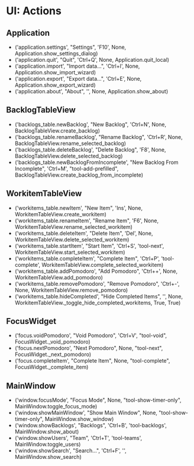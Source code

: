# UI: Actions

## Application
- ('application.settings', "Settings", 'F10', None, Application.show_settings_dialog)
- ('application.quit', "Quit", 'Ctrl+Q', None, Application.quit_local)
- ('application.import', "Import data...", 'Ctrl+I', None, Application.show_import_wizard)
- ('application.export', "Export data...", 'Ctrl+E', None, Application.show_export_wizard)
- ('application.about', "About", '', None, Application.show_about)

## BacklogTableView
- ('backlogs_table.newBacklog', "New Backlog", 'Ctrl+N', None, BacklogTableView.create_backlog)
- ('backlogs_table.renameBacklog', "Rename Backlog", 'Ctrl+R', None, BacklogTableView.rename_selected_backlog)
- ('backlogs_table.deleteBacklog', "Delete Backlog", 'F8', None, BacklogTableView.delete_selected_backlog)
- ('backlogs_table.newBacklogFromIncomplete', "New Backlog From Incomplete", 'Ctrl+M', "tool-add-prefilled", BacklogTableView.create_backlog_from_incomplete)

## WorkitemTableView
- ('workitems_table.newItem', "New Item", 'Ins', None, WorkitemTableView.create_workitem)
- ('workitems_table.renameItem', "Rename Item", 'F6', None, WorkitemTableView.rename_selected_workitem)
- ('workitems_table.deleteItem', "Delete Item", 'Del', None, WorkitemTableView.delete_selected_workitem)
- ('workitems_table.startItem', "Start Item", 'Ctrl+S', 'tool-next', WorkitemTableView.start_selected_workitem)
- ('workitems_table.completeItem', "Complete Item", 'Ctrl+P', 'tool-complete', WorkitemTableView.complete_selected_workitem)
- ('workitems_table.addPomodoro', "Add Pomodoro", 'Ctrl++', None, WorkitemTableView.add_pomodoro)
- ('workitems_table.removePomodoro', "Remove Pomodoro", 'Ctrl+-', None, WorkitemTableView.remove_pomodoro)
- ('workitems_table.hideCompleted', "Hide Completed Items", '', None, WorkitemTableView._toggle_hide_completed_workitems, True, True)

## FocusWidget
- ('focus.voidPomodoro', "Void Pomodoro", 'Ctrl+V', "tool-void", FocusWidget._void_pomodoro)
- ('focus.nextPomodoro', "Next Pomodoro", None, "tool-next", FocusWidget._next_pomodoro)
- ('focus.completeItem', "Complete Item", None, "tool-complete", FocusWidget._complete_item)

## MainWindow
- ('window.focusMode', "Focus Mode", None, "tool-show-timer-only", MainWindow.toggle_focus_mode)
- ('window.showMainWindow', "Show Main Window", None, "tool-show-timer-only", MainWindow.show_window)
- ('window.showBacklogs', "Backlogs", 'Ctrl+B', 'tool-backlogs', MainWindow.show_about)
- ('window.showUsers', "Team", 'Ctrl+T', 'tool-teams', MainWindow.toggle_users)
- ('window.showSearch', "Search...", 'Ctrl+F', '', MainWindow.show_search)
